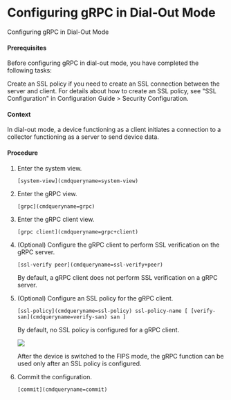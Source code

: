 Configuring gRPC in Dial-Out Mode
=================================

Configuring gRPC in Dial-Out Mode

#### Prerequisites

Before configuring gRPC in dial-out mode, you have completed the following tasks:

Create an SSL policy if you need to create an SSL connection between the server and client. For details about how to create an SSL policy, see "SSL Configuration" in Configuration Guide > Security Configuration.


#### Context

In dial-out mode, a device functioning as a client initiates a connection to a collector functioning as a server to send device data.


#### Procedure

1. Enter the system view.
   
   
   ```
   [system-view](cmdqueryname=system-view)
   ```
2. Enter the gRPC view.
   
   
   ```
   [grpc](cmdqueryname=grpc)
   ```
3. Enter the gRPC client view.
   
   
   ```
   [grpc client](cmdqueryname=grpc+client)
   ```
4. (Optional) Configure the gRPC client to perform SSL verification on the gRPC server.
   
   
   ```
   [ssl-verify peer](cmdqueryname=ssl-verify+peer)
   ```
   
   By default, a gRPC client does not perform SSL verification on a gRPC server.
5. (Optional) Configure an SSL policy for the gRPC client.
   
   
   ```
   [ssl-policy](cmdqueryname=ssl-policy) ssl-policy-name [ [verify-san](cmdqueryname=verify-san) san ]
   ```
   
   By default, no SSL policy is configured for a gRPC client.
   
   ![](public_sys-resources/note_3.0-en-us.png) 
   
   After the device is switched to the FIPS mode, the gRPC function can be used only after an SSL policy is configured.
6. Commit the configuration.
   
   
   ```
   [commit](cmdqueryname=commit)
   ```